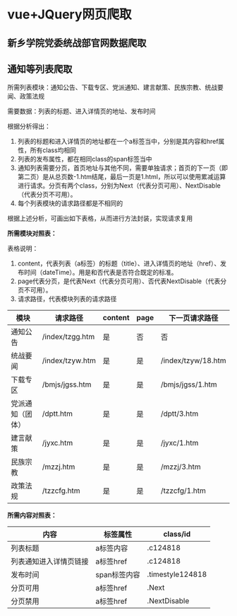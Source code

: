 # vue+JQuery网页爬取


## 新乡学院党委统战部官网数据爬取

## 通知等列表爬取

所需列表模块：通知公告、下载专区、党派通知、建言献策、民族宗教、统战要闻、政策法规

需要数据：列表的标题、进入详情页的地址、发布时间

根据分析得出：

1. 列表的标题和进入详情页的地址都在一个a标签当中，分别是其内容和href属性，所有class均相同
2. 列表的发布属性，都在相同class的span标签当中
3. 通知列表需要分页，首页地址与其他不同，需要单独请求；首页的下一页（即第二页）是从总页数-1.htm结尾，最后一页是1.html，所以可以使用累减运算进行请求。分页有两个class，分别为Next（代表分页可用）、NextDisable（代表分页不可用）。
4. 每个列表模块的请求路径都是不相同的

根据上述分析，可画出如下表格，从而进行方法封装，实现请求复用



**所需模块对照表：**

表格说明：

1. content，代表列表（a标签）的标题（title）、进入详情页的地址（href）、发布时间（dateTime）。用是和否代表是否符合既定的标准。
2. page代表分页，是代表Next（代表分页可用）、否代表NextDisable（代表分页不可用）。
3. 请求路径，代表模块列表的请求路径

| 模块             | 请求路径        | content | page | 下一页请求路径     |
| ---------------- | --------------- | ------- | ---- | ------------------ |
| 通知公告         | /index/tzgg.htm | 是      | 否   | 否                 |
| 统战要闻         | /index/tzyw.htm | 是      | 是   | /index/tzyw/18.htm |
| 下载专区         | /bmjs/jgss.htm  | 是      | 是   | /bmjs/jgss/1.htm   |
| 党派通知（团体） | /dptt.htm       | 是      | 是   | /dptt/3.htm        |
| 建言献策         | /jyxc.htm       | 是      | 是   | /jyxc/1.htm        |
| 民族宗教         | /mzzj.htm       | 是      | 是   | /mzzj/3.htm        |
| 政策法规         | /tzzcfg.htm     | 是      | 是   | /tzzcfg/1.htm      |



**所需内容对照表：**

| 内容                   | 标签属性     | class/id         |
| ---------------------- | ------------ | ---------------- |
| 列表标题               | a标签内容    | .c124818         |
| 列表通知进入详情页链接 | a标签href    | .c124818         |
| 发布时间               | span标签内容 | .timestyle124818 |
| 分页可用               | a标签href    | .Next            |
| 分页禁用               | a标签href    | .NextDisable     |


